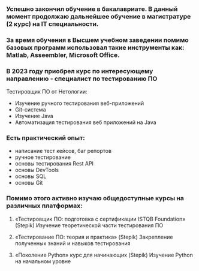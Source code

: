 ### Успешно закончил обучение в бакалавриате. В данный момент продолжаю дальнейшее обучение в магистратуре (2 курс) на IT специальности.

### За время обучения в Высшем учебном заведении помимо базовых программ использовал такие инструменты как: Matlab, Asseembler, Microsoft Office.

### В 2023 году приобрел курс по интересующему направлению - специалист по тестированию ПО
Тестировщик ПО от Нетологии:
- Изучение ручного тестирования веб-приложений
- Git-система
- Изучение Java
- Автоматизация тестирования веб приложений на Java

### Есть практический опыт:
- написание тест кейсов, баг репортов
- ручное тестирование
- основы тестирования Rest API
- основы DevTools
- основы SQL
- основы Git

### Помимо этого активно изучаю общедоступные курсы на различных платформах:
1. «Тестировщик ПО: подготовка с сертификации ISTQB Foundation» (Stepik)
Изучение теоретической части тестирования ПО

2. «Тестирование ПО: теория и практика» (Stepik)
Закрепление полученных знаний и навыков тестирования

3. «Поколение Python» курс для начинающих (Stepik)
Изучение Python на начальном уровне
